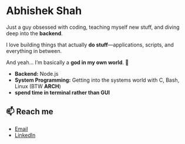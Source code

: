 # Abhishek Shah

Just a guy obsessed with coding, teaching myself new stuff, and diving deep into the **backend**.  

I love building things that actually **do stuff**—applications, scripts, and everything in between.  

And yeah… I’m basically a **god in my own world**. 🌌 
- **Backend:** Node.js
- **System Programming:** Getting into the systems world with C, Bash, Linux (BTW **ARCH**)
- **spend time in terminal rather than GUI** 

## 📫 Reach me
- [Email](shahabhishek932@gmail.com)  
- [LinkedIn](mailto:https://www.linkedin.com/in/abhishek-shah-10140825b)  


<!--
**Abhishek48Shah/Abhishek48Shah** is a ✨ _special_ ✨ repository because its `README.md` (this file) appears on your GitHub profile.

Here are some ideas to get you started:

- 🔭 I’m currently working on ...
- 🌱 I’m currently learning ...
- 👯 I’m looking to collaborate on ...
- 🤔 I’m looking for help with ...
- 💬 Ask me about ...
- 📫 How to reach me: ...
- 😄 Pronouns: ...
- ⚡ Fun fact: ...
-->
